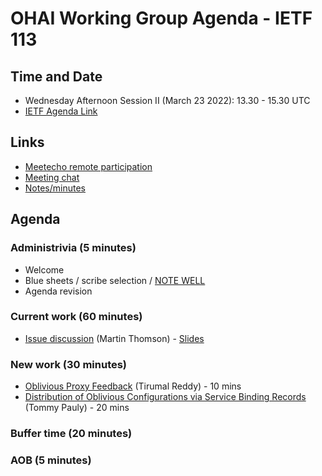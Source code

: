 # OHAI Working Group Agenda - IETF 113

## Time and Date
* Wednesday Afternoon Session II (March 23 2022): 13.30 - 15.30 UTC 
* [IETF Agenda Link](https://datatracker.ietf.org/meeting/113/agenda/?show=ohai)

## Links
* [Meetecho remote participation](https://meetings.conf.meetecho.com/ietf113/?group=ohai&short=&item=1)
* [Meeting chat](xmpp:ohai@jabber.ietf.org?join) 
* [Notes/minutes](https://codimd.ietf.org/notes-ietf-113-ohai) 

## Agenda

### Administrivia (5 minutes)
* Welcome
* Blue sheets / scribe selection / [NOTE WELL](https://www.ietf.org/about/note-well.html) 
* Agenda revision

### Current work (60 minutes)
* [Issue discussion](https://github.com/ietf-wg-ohai/oblivious-http/issues) (Martin Thomson) - [Slides](https://ietf-wg-hai.github.io/wg-materials/ietf113/ohttp.pdf)

### New work (30 minutes)
* [Oblivious Proxy Feedback](https://datatracker.ietf.org/doc/html/draft-rdb-ohai-feedback-to-proxy) (Tirumal Reddy) - 10 mins
* [Distribution of Oblivious Configurations via Service Binding Records](https://datatracker.ietf.org/doc/html/draft-pauly-ohai-svcb-config) (Tommy Pauly) - 20 mins

### Buffer time (20 minutes)

### AOB (5 minutes)



